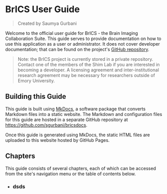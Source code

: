 # BrICS User Guide

> Created by Saumya Gurbani

Welcome to the official user guide for BrICS - the Brain Imaging Collaboration Suite. This guide serves to provide documentation on how to use this application as a user or administrator. It does not cover developer documentation; that can be found on the project's [GitHub repository](https://github.com/sgurbani/brics).
> Note: the BrICS project is currently stored in a private repository. Contact one of the members of the Shim Lab if you are interested in becoming a developer. A licensing agreement and inter-institutional research agreement may be necessary for researchers outside of Emory University.

## Building this Guide
This guide is built using [MkDocs](https://www.mkdocs.org/), a software package that converts Markdown files into a static website. The Markdown and configuration files for this guide are hosted in a separate GitHub repository at https://github.com/sgurbani/bricsdocs.

Once this guide is generated using MkDocs, the static HTML files are uploaded to this website hosted by GitHub Pages. 

## Chapters
This guide consists of several chapters, each of which can be accessed from the site's navigation menu or the table of contents below.

 - ### dsds

<!--stackedit_data:
eyJoaXN0b3J5IjpbMTEyNzI0MTMxOF19
-->